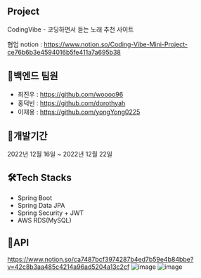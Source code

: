 ## Project 
CodingVibe - 코딩하면서 듣는 노래 추천 사이트

협업 notion : https://www.notion.so/Coding-Vibe-Mini-Project-ce76b6b3e4594016b5fe411a7a695b38


## 👯백엔드 팀원

- 최진우 : https://github.com/woooo96
- 홍덕빈 : https://github.com/dorothyah
- 이재용 : https://github.com/yongYong0225


## 📆개발기간
2022년 12월 16일 ~ 2022년 12월 22일  


## 🛠️Tech Stacks
* Spring Boot
* Spring Data JPA
* Spring Security + JWT
* AWS RDS(MySQL)  


## 👀API
https://www.notion.so/ca7487bcf3974287b4ed7b59e4b84bbe?v=42c8b3aa485c4214a96ad5204a13c2cf
![image](https://user-images.githubusercontent.com/117805482/209158145-efe4308e-0f14-40d3-bd30-3dc353ab4992.png)
![image](https://user-images.githubusercontent.com/117805482/209158239-a22dc56e-d427-429c-812a-28e10ddaaf34.png)

